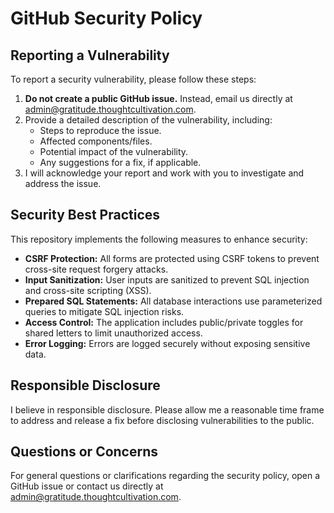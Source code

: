 # GitHub Security Policy

## Reporting a Vulnerability
To report a security vulnerability, please follow these steps:

1. **Do not create a public GitHub issue.** Instead, email us directly at [admin@gratitude.thoughtcultivation.com](mailto:admin@gratitude.thoughtcultivation.com).
2. Provide a detailed description of the vulnerability, including:
   - Steps to reproduce the issue.
   - Affected components/files.
   - Potential impact of the vulnerability.
   - Any suggestions for a fix, if applicable.
3. I will acknowledge your report and work with you to investigate and address the issue.

## Security Best Practices
This repository implements the following measures to enhance security:

- **CSRF Protection:** All forms are protected using CSRF tokens to prevent cross-site request forgery attacks.
- **Input Sanitization:** User inputs are sanitized to prevent SQL injection and cross-site scripting (XSS).
- **Prepared SQL Statements:** All database interactions use parameterized queries to mitigate SQL injection risks.
- **Access Control:** The application includes public/private toggles for shared letters to limit unauthorized access.
- **Error Logging:** Errors are logged securely without exposing sensitive data.

## Responsible Disclosure
I believe in responsible disclosure. Please allow me a reasonable time frame to address and release a fix before disclosing vulnerabilities to the public.

## Questions or Concerns
For general questions or clarifications regarding the security policy, open a GitHub issue or contact us directly at [admin@gratitude.thoughtcultivation.com](mailto:admin@gratitude.thoughtcultivation.com).
